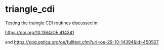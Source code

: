 # triangle_cdi
Testing the traingle CDI routines discussed in

https://doi.org/10.1364/OE.414341

and 
https://opg.optica.org/oe/fulltext.cfm?uri=oe-29-10-14394&id=450507

